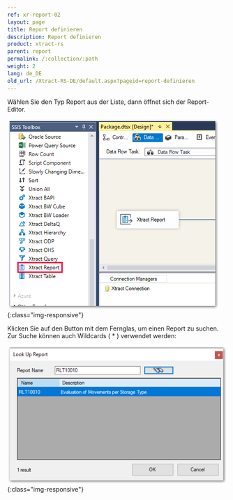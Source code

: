 ```yaml
---
ref: xr-report-02
layout: page
title: Report definieren
description: Report definieren
product: xtract-rs
parent: report
permalink: /:collection/:path
weight: 2
lang: de_DE
old_url: /Xtract-RS-DE/default.aspx?pageid=report-definieren
---
```


Wählen Sie den Typ Report aus der Liste, dann öffnet sich der  Report-Editor.

![Report](/img/content/Report.png){:class="img-responsive"}

Klicken Sie auf den Button mit dem Fernglas, um einen Report zu suchen. Zur Suche können auch Wildcards ( * ) verwendet werden:

![Report-Search](/img/content/Report-Search.png){:class="img-responsive"}
